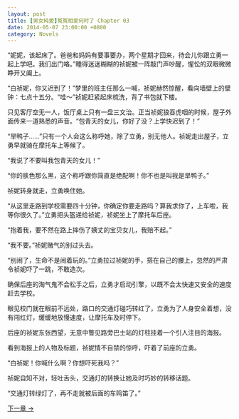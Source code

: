 ```yaml
---
layout: post
title: [男女純愛]冤冤相爱何时了 Chapter 03
date: 2014-05-07 23:00:00 +0800
category: Novels
---
```

“妮妮，该起床了。爸爸和妈妈有要事要办，两个星期才回来，待会儿你跟立勇一起上学吧。我们出门咯。”睡得迷迷糊糊的祯妮被一阵敲门声吵醒，惺忪的双眼微微睁开又阖上。

“白祯妮，你又迟到了！”梦里的班主任那么一喊，祯妮赫然惊醒，看向墙壁上的壁钟：七点十五分。“哇～”祯妮赶紧起床梳洗，背了书包就下楼。

只见客厅空无一人，饭厅桌上只有一盘三文治。正当祯妮狼吞虎咽的时候，屋子外面传来一道熟悉的声音。“包青天的女儿，你好了没？上学快迟到了！”

“旱鸭子……”只有一个人会这么称呼她，除了立勇，别无他人。祯妮走出屋子，立勇早就骑在摩托车上等候了。

“我说了不要叫我包青天的女儿！”

“你的肤色那么黑，这个称呼跟你简直是绝配啊！你不也是叫我是旱鸭子。”

祯妮转身就走，立勇唤住她。

“从这里走路到学校需要四十分钟，你确定你要走路吗？算我求你了，上车啦，我等你很久了。”立勇把头盔递给祯妮，祯妮坐上了摩托车后座。

“抱着我，要不然在路上摔伤了姨丈的宝贝女儿，我赔不起。”

“我不要。”祯妮赌气的别过头去。

“别闹了，生命不是闹着玩的。”立勇拉过祯妮的手，搭在自己的腰上，忽然的严肃令祯妮吓了一跳，不敢造次。

确保后座的淘气鬼不会松手之后，立勇才启动引擎，以既不会太快速又安全的速度赶去学校。

眼见校门就在眼前不远处，路口的交通灯碰巧转红了，立勇为了人身安全着想，没有闯红灯，缓缓地放慢速度，让摩托车及时停下。

后座的祯妮东张西望，无意中瞥见路旁巴士站的灯柱挂着一个引人注目的海报。

看到海报上的人物及标题，祯妮情不自禁的惊呼，吓着了前座的立勇。

“白祯妮！你喊什么啊？你想吓死我吗？”

祯妮自知不对，轻吐舌头，交通灯的转换让她及时巧妙的转移话题。

“交通灯转绿灯了，再不走就被后面的车鸣笛了。”

[下一章 →](/novels/2014/05/08/the-sins-of-love-04.html)

